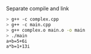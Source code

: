 Separate compile and link

```bash
> g++ -c complex.cpp
> g++ -c main.cpp
> g++ complex.o main.o -o main
> ./main
a+b=5+6i
a*b=1+13i
```